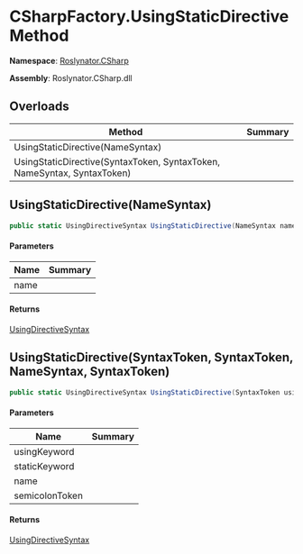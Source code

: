 # CSharpFactory\.UsingStaticDirective Method

**Namespace**: [Roslynator.CSharp](../../README.md)

**Assembly**: Roslynator\.CSharp\.dll

## Overloads

| Method | Summary |
| ------ | ------- |
| UsingStaticDirective\(NameSyntax\) | |
| UsingStaticDirective\(SyntaxToken, SyntaxToken, NameSyntax, SyntaxToken\) | |

## UsingStaticDirective\(NameSyntax\)

```csharp
public static UsingDirectiveSyntax UsingStaticDirective(NameSyntax name)
```

#### Parameters

| Name | Summary |
| ---- | ------- |
| name | |

#### Returns

[UsingDirectiveSyntax](https://docs.microsoft.com/en-us/dotnet/api/microsoft.codeanalysis.csharp.syntax.usingdirectivesyntax)

## UsingStaticDirective\(SyntaxToken, SyntaxToken, NameSyntax, SyntaxToken\)

```csharp
public static UsingDirectiveSyntax UsingStaticDirective(SyntaxToken usingKeyword, SyntaxToken staticKeyword, NameSyntax name, SyntaxToken semicolonToken)
```

#### Parameters

| Name | Summary |
| ---- | ------- |
| usingKeyword | |
| staticKeyword | |
| name | |
| semicolonToken | |

#### Returns

[UsingDirectiveSyntax](https://docs.microsoft.com/en-us/dotnet/api/microsoft.codeanalysis.csharp.syntax.usingdirectivesyntax)

